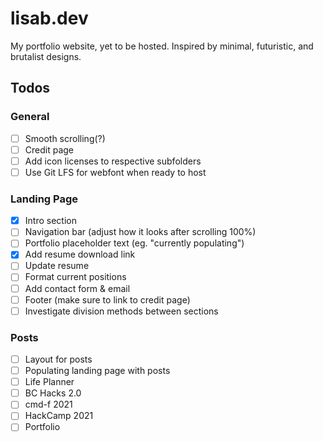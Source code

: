 # lisab.dev
My portfolio website, yet to be hosted. Inspired by minimal, futuristic, and brutalist designs.


## Todos
### General
- [ ] Smooth scrolling(?)
- [ ] Credit page
- [ ] Add icon licenses to respective subfolders
- [ ] Use Git LFS for webfont when ready to host

### Landing Page
- [x] Intro section
- [ ] Navigation bar (adjust how it looks after scrolling 100%)
- [ ] Portfolio placeholder text (eg. "currently populating")
- [x] Add resume download link
- [ ] Update resume
- [ ] Format current positions
- [ ] Add contact form & email
- [ ] Footer (make sure to link to credit page)
- [ ] Investigate division methods between sections

### Posts
- [ ] Layout for posts
- [ ] Populating landing page with posts
- [ ] Life Planner
- [ ] BC Hacks 2.0
- [ ] cmd-f 2021
- [ ] HackCamp 2021
- [ ] Portfolio
